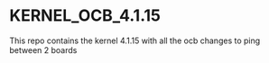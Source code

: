 # KERNEL_OCB_4.1.15
This repo contains the kernel 4.1.15 with all the ocb changes to ping between 2 boards
